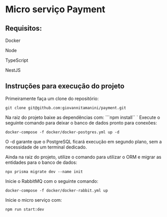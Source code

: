 # Micro serviço Payment

## Requisitos:

Docker

Node

TypeScript

NestJS

## Instruções para execução do projeto

Primeiramente faça um clone do repositório:

```git clone git@github.com:giovannitamanini/payment.git```

Na raiz do projeto baixe as dependências com:
```npm install``
`
Execute o seguinte comando para deixar o banco de dados pronto para conexões:

```docker-compose -f docker/docker-postgres.yml up -d```

O -d garante que o PostgreSQL ficará execução em segundo plano, sem a necessidade de um terminal dedicado.

Ainda na raiz do projeto, utilize o comando para utilizar o ORM e migrar as entidades para o banco de dados:

```npx prisma migrate dev --name init```

Inicie o RabbitMQ com o seguinte comando:

```docker-compose -f docker/docker-rabbit.yml up```

Inicie o micro serviço com:

```npm run start:dev```